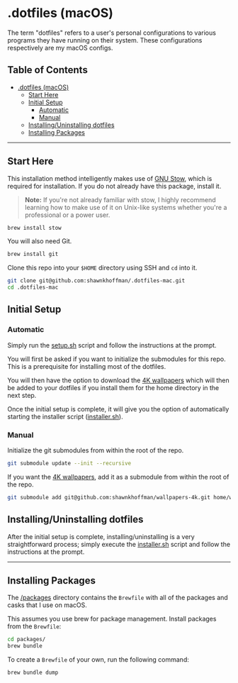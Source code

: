 # .dotfiles (macOS)

The term "dotfiles" refers to a user's personal configurations to various programs they have running on their system. These configurations respectively are my macOS configs.

## Table of Contents

- [.dotfiles (macOS)](#dotfiles--macOS-)
  - [Start Here](#start-here)
  - [Initial Setup](#initial-setup)
    - [Automatic](#automatic)
    - [Manual](#manual)
  - [Installing/Uninstalling dotfiles](#installing-uninstalling-dotfiles)
  - [Installing Packages](#installing-packages)

---

## Start Here

This installation method intelligently makes use of [GNU Stow](https://www.gnu.org/software/stow/), which is required for installation. If you do not already have this package, install it.

> **Note:** If you're not already familiar with stow, I highly recommend learning how to make use of it on Unix-like systems whether you're a professional or a power user.

```bash
brew install stow
```

You will also need Git.

```bash
brew install git
```

Clone this repo into your `$HOME` directory using SSH and `cd` into it.

```bash
git clone git@github.com:shawnkhoffman/.dotfiles-mac.git
cd .dotfiles-mac
```

## Initial Setup

### Automatic

Simply run the [setup.sh](/setup.sh) script and follow the instructions at the prompt.

You will first be asked if you want to initialize the submodules for this repo. This is a prerequisite for installing most of the dotfiles.

You will then have the option to download the [4K wallpapers](https://github.com/shawnkhoffman/wallpapers-4k) which will then be added to your dotfiles if you install them for the home directory in the next step.

Once the initial setup is complete, it will give you the option of automatically starting the installer script ([installer.sh](/installer.sh)).

### Manual

Initialize the git submodules from within the root of the repo.

```bash
git submodule update --init --recursive
```

If you want the [4K wallpapers](https://github.com/shawnkhoffman/wallpapers-4k), add it as a submodule from within the root of the repo.

```bash
git submodule add git@github.com:shawnkhoffman/wallpapers-4k.git home/wallpapers-4k
```

## Installing/Uninstalling dotfiles

After the initial setup is complete, installing/uninstalling is a very straightforward process; simply execute the [installer.sh](/installer.sh) script and follow the instructions at the prompt.

---

## Installing Packages

The [/packages](/packages) directory contains the `Brewfile` with all of the packages and casks that I use on macOS.

This assumes you use brew for package management. Install packages from the `Brewfile`:

```bash
cd packages/
brew bundle
```

To create a `Brewfile` of your own, run the following command:

```bash
brew bundle dump
```
